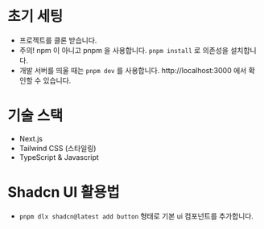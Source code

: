 # 초기 세팅

- 프로젝트를 클론 받습니다.
- 주의! npm 이 아니고 pnpm 을 사용합니다. `pnpm install` 로 의존성을 설치합니다.
- 개발 서버를 띄울 때는 `pnpm dev` 를 사용합니다. http://localhost:3000 에서 확인할 수 있습니다.

# 기술 스택

- Next.js
- Tailwind CSS (스타일링)
- TypeScript & Javascript

# Shadcn UI 활용법

- `pnpm dlx shadcn@latest add button` 형태로 기본 ui 컴포넌트를 추가합니다.

